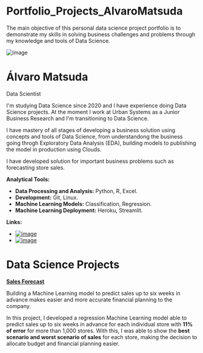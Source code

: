 # Portfolio_Projects_AlvaroMatsuda

The main objective of this personal data science project portfolio is to demonstrate my skills in solving business challenges and problems through my knowledge and tools of Data Science.

![image](https://user-images.githubusercontent.com/72954917/120116776-1cd9f780-c160-11eb-8f78-06301cda1259.png)

# Álvaro Matsuda
Data Scientist

I'm studying Data Science since 2020 and I have experience doing Data Science projects. At the moment I work at Urban Systems as a Junior Business Research and I'm transitioning to Data Science.

I have mastery of all stages of developing a business solution using concepts and tools of Data Science, from understandong the business going throgh Exploratory Data Analysis (EDA), building models to publishing the model in production using Clouds.

I have developed solution for important business problems such as forecasting store sales.

**Analytical Tools:**

- **Data Processing and Analysis:** Python, R, Excel.
- **Development:** Git, Linux.
- **Machine Learning Models:** Classification, Regression.
- **Machine Learning Deployment:** Heroku, Streamlit.

**Links:**
- [![image](https://user-images.githubusercontent.com/72954917/120116160-22820e00-c15d-11eb-84f6-aed7249d7754.png)](https://www.linkedin.com/in/alvaromatsuda/)
- [![image](https://user-images.githubusercontent.com/72954917/120116120-f36b9c80-c15c-11eb-8ab5-36361b51a4ee.png)](mailto:kazu.mts@gmail.com)

# Data Science Projects
[**Sales Forecast**](https://github.com/AlvaroMatsuda/Rossman_Sales_Prediction)

Building a Machine Learning model to predict sales up to six weeks in advance makes easier and more accurate financial planning to the company.

In this project, I developed a regression Machine Learning model able to predict sales up to six weeks in advance for each individual store with **11% of error** for more than 1,000 stores. With this, I was able to show the **best scenario and worst scenario of sales** for each store, making the decision to allocate budget and financial planning easier.


